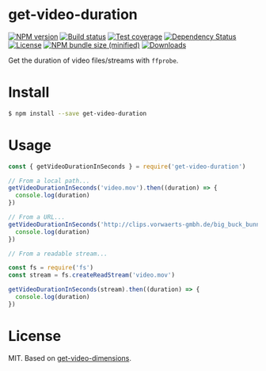 
# get-video-duration

[![NPM version][npm-image]][npm-url]
[![Build status][travis-image]][travis-url]
[![Test coverage][codecov-image]][codecov-url]
[![Dependency Status][david-image]][david-url]
[![License][license-image]][license-url]
[![NPM bundle size (minified)][bundle-size-image]][npm-url]
[![Downloads][downloads-image]][downloads-url]

Get the duration of video files/streams with `ffprobe`.

# Install

```bash
$ npm install --save get-video-duration
```

# Usage

```js
const { getVideoDurationInSeconds } = require('get-video-duration')

// From a local path...
getVideoDurationInSeconds('video.mov').then((duration) => {
  console.log(duration)
})

// From a URL...
getVideoDurationInSeconds('http://clips.vorwaerts-gmbh.de/big_buck_bunny.mp4').then((duration) => {
  console.log(duration)
})

// From a readable stream...

const fs = require('fs')
const stream = fs.createReadStream('video.mov')

getVideoDurationInSeconds(stream).then((duration) => {
  console.log(duration)
})
```

# License

MIT. Based on [get-video-dimensions](https://github.com/mgmtio/get-video-dimensions).

[npm-image]: https://img.shields.io/npm/v/get-video-duration.svg
[npm-url]: https://npmjs.org/package/get-video-duration
[bundle-size-image]: https://img.shields.io/bundlephobia/min/get-video-duration.svg
[travis-image]: https://img.shields.io/travis/caffco/get-video-duration.svg
[travis-url]: https://travis-ci.org/caffco/get-video-duration
[codecov-image]: https://codecov.io/gh/caffco/get-video-duration/branch/master/graph/badge.svg
[codecov-url]: https://codecov.io/gh/caffco/get-video-duration
[david-image]: http://img.shields.io/david/caffco/get-video-duration.svg
[david-url]: https://david-dm.org/caffco/get-video-duration
[license-image]: http://img.shields.io/npm/l/get-video-duration.svg
[license-url]: LICENSE
[downloads-image]: http://img.shields.io/npm/dm/get-video-duration.svg
[downloads-url]: https://npmjs.org/package/get-video-duration
